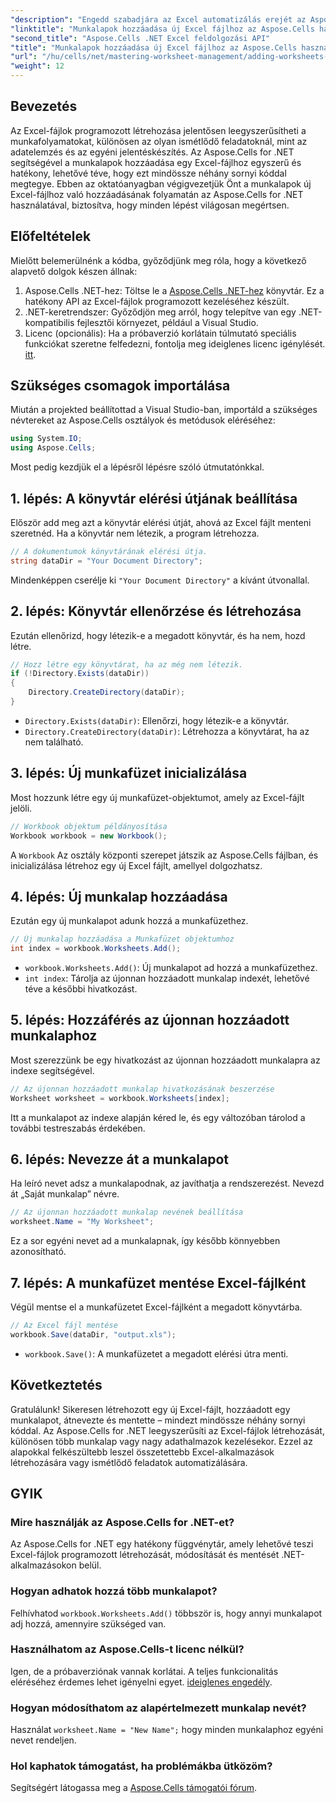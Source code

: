 ```yaml
---
"description": "Engedd szabadjára az Excel automatizálás erejét az Aspose.Cells for .NET segítségével. Ez a lépésről lépésre haladó útmutató végigvezet az Excel fájlok programozott létrehozásán, a munkalapok hozzáadásán és átnevezésén, valamint a munkád egyszerű mentésén."
"linktitle": "Munkalapok hozzáadása új Excel fájlhoz az Aspose.Cells használatával"
"second_title": "Aspose.Cells .NET Excel feldolgozási API"
"title": "Munkalapok hozzáadása új Excel fájlhoz az Aspose.Cells használatával"
"url": "/hu/cells/net/mastering-worksheet-management/adding-worksheets-to-new-excel-file/"
"weight": 12
---
```


## Bevezetés

Az Excel-fájlok programozott létrehozása jelentősen leegyszerűsítheti a munkafolyamatokat, különösen az olyan ismétlődő feladatoknál, mint az adatelemzés és az egyéni jelentéskészítés. Az Aspose.Cells for .NET segítségével a munkalapok hozzáadása egy Excel-fájlhoz egyszerű és hatékony, lehetővé téve, hogy ezt mindössze néhány sornyi kóddal megtegye. Ebben az oktatóanyagban végigvezetjük Önt a munkalapok új Excel-fájlhoz való hozzáadásának folyamatán az Aspose.Cells for .NET használatával, biztosítva, hogy minden lépést világosan megértsen.

## Előfeltételek

Mielőtt belemerülnénk a kódba, győződjünk meg róla, hogy a következő alapvető dolgok készen állnak:

1. Aspose.Cells .NET-hez: Töltse le a [Aspose.Cells .NET-hez](https://releases.aspose.com/cells/net/) könyvtár. Ez a hatékony API az Excel-fájlok programozott kezeléséhez készült.
2. .NET-keretrendszer: Győződjön meg arról, hogy telepítve van egy .NET-kompatibilis fejlesztői környezet, például a Visual Studio.
3. Licenc (opcionális): Ha a próbaverzió korlátain túlmutató speciális funkciókat szeretne felfedezni, fontolja meg ideiglenes licenc igénylését. [itt](https://purchase.aspose.com/temporary-license/).

## Szükséges csomagok importálása

Miután a projekted beállítottad a Visual Studio-ban, importáld a szükséges névtereket az Aspose.Cells osztályok és metódusok eléréséhez:

```csharp
using System.IO;
using Aspose.Cells;
```

Most pedig kezdjük el a lépésről lépésre szóló útmutatónkkal.

## 1. lépés: A könyvtár elérési útjának beállítása

Először add meg azt a könyvtár elérési útját, ahová az Excel fájlt menteni szeretnéd. Ha a könyvtár nem létezik, a program létrehozza.

```csharp
// A dokumentumok könyvtárának elérési útja.
string dataDir = "Your Document Directory";
```

Mindenképpen cserélje ki `"Your Document Directory"` a kívánt útvonallal.

## 2. lépés: Könyvtár ellenőrzése és létrehozása

Ezután ellenőrizd, hogy létezik-e a megadott könyvtár, és ha nem, hozd létre.

```csharp
// Hozz létre egy könyvtárat, ha az még nem létezik.
if (!Directory.Exists(dataDir))
{
    Directory.CreateDirectory(dataDir);
}
```

- `Directory.Exists(dataDir)`: Ellenőrzi, hogy létezik-e a könyvtár.
- `Directory.CreateDirectory(dataDir)`: Létrehozza a könyvtárat, ha az nem található.

## 3. lépés: Új munkafüzet inicializálása

Most hozzunk létre egy új munkafüzet-objektumot, amely az Excel-fájlt jelöli.

```csharp
// Workbook objektum példányosítása
Workbook workbook = new Workbook();
```

A `Workbook` Az osztály központi szerepet játszik az Aspose.Cells fájlban, és inicializálása létrehoz egy új Excel fájlt, amellyel dolgozhatsz.

## 4. lépés: Új munkalap hozzáadása

Ezután egy új munkalapot adunk hozzá a munkafüzethez.

```csharp
// Új munkalap hozzáadása a Munkafüzet objektumhoz
int index = workbook.Worksheets.Add();
```

- `workbook.Worksheets.Add()`: Új munkalapot ad hozzá a munkafüzethez.
- `int index`: Tárolja az újonnan hozzáadott munkalap indexét, lehetővé téve a későbbi hivatkozást.

## 5. lépés: Hozzáférés az újonnan hozzáadott munkalaphoz

Most szerezzünk be egy hivatkozást az újonnan hozzáadott munkalapra az indexe segítségével.

```csharp
// Az újonnan hozzáadott munkalap hivatkozásának beszerzése
Worksheet worksheet = workbook.Worksheets[index];
```

Itt a munkalapot az indexe alapján kéred le, és egy változóban tárolod a további testreszabás érdekében.

## 6. lépés: Nevezze át a munkalapot

Ha leíró nevet adsz a munkalapodnak, az javíthatja a rendszerezést. Nevezd át „Saját munkalap” névre.

```csharp
// Az újonnan hozzáadott munkalap nevének beállítása
worksheet.Name = "My Worksheet";
```

Ez a sor egyéni nevet ad a munkalapnak, így később könnyebben azonosítható.

## 7. lépés: A munkafüzet mentése Excel-fájlként

Végül mentse el a munkafüzetet Excel-fájlként a megadott könyvtárba.

```csharp
// Az Excel fájl mentése
workbook.Save(dataDir, "output.xls");
```

- `workbook.Save()`: A munkafüzetet a megadott elérési útra menti.

## Következtetés

Gratulálunk! Sikeresen létrehozott egy új Excel-fájlt, hozzáadott egy munkalapot, átnevezte és mentette – mindezt mindössze néhány sornyi kóddal. Az Aspose.Cells for .NET leegyszerűsíti az Excel-fájlok létrehozását, különösen több munkalap vagy nagy adathalmazok kezelésekor. Ezzel az alapokkal felkészültebb leszel összetettebb Excel-alkalmazások létrehozására vagy ismétlődő feladatok automatizálására.

## GYIK

### Mire használják az Aspose.Cells for .NET-et?
Az Aspose.Cells for .NET egy hatékony függvénytár, amely lehetővé teszi Excel-fájlok programozott létrehozását, módosítását és mentését .NET-alkalmazásokon belül.

### Hogyan adhatok hozzá több munkalapot?
Felhívhatod `workbook.Worksheets.Add()` többször is, hogy annyi munkalapot adj hozzá, amennyire szükséged van.

### Használhatom az Aspose.Cells-t licenc nélkül?
Igen, de a próbaverziónak vannak korlátai. A teljes funkcionalitás eléréséhez érdemes lehet igényelni egyet. [ideiglenes engedély](https://purchase.aspose.com/temporary-license/).

### Hogyan módosíthatom az alapértelmezett munkalap nevét?
Használat `worksheet.Name = "New Name";` hogy minden munkalaphoz egyéni nevet rendeljen.

### Hol kaphatok támogatást, ha problémákba ütközöm?
Segítségért látogassa meg a [Aspose.Cells támogatói fórum](https://forum.aspose.com/c/cells/9).